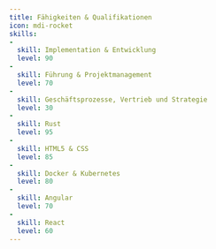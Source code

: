 ```yaml
---
title: Fähigkeiten & Qualifikationen
icon: mdi-rocket
skills:
-
  skill: Implementation & Entwicklung
  level: 90
-
  skill: Führung & Projektmanagement
  level: 70
-
  skill: Geschäftsprozesse, Vertrieb und Strategie
  level: 30
-
  skill: Rust
  level: 95
-
  skill: HTML5 & CSS
  level: 85
-
  skill: Docker & Kubernetes
  level: 80
-
  skill: Angular
  level: 70
-
  skill: React
  level: 60
---
```


